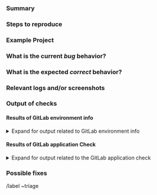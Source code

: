 ### Summary

<!-- Summarize the bug encountered concisely. -->

### Steps to reproduce

<!-- Describe how one can reproduce the issue - this is very important. Please use an ordered list. -->

### Example Project

<!-- If possible, please create an example project here on GitLab.com that exhibits the problematic 
behavior, and link to it here in the bug report. If you are using an older version of GitLab, this 
will also determine whether the bug is fixed in a more recent version. -->

### What is the current *bug* behavior?

<!-- Describe what actually happens. -->

### What is the expected *correct* behavior?

<!-- Describe what you should see instead. -->

### Relevant logs and/or screenshots

<!-- Paste any relevant logs - please use code blocks (```) to format console output, logs, and code
 as it's tough to read otherwise. -->

### Output of checks

<!-- If you are reporting a bug on GitLab.com, uncomment below -->

<!-- This bug happens on GitLab.com -->
<!-- /label ~"reproduced on GitLab.com" -->

#### Results of GitLab environment info

<!--  Input any relevant GitLab environment information if needed. -->

<details>
<summary>Expand for output related to GitLab environment info</summary>

<pre>

(For installations with omnibus-gitlab package run and paste the output of:
`sudo gitlab-rake gitlab:env:info`)

(For installations from source run and paste the output of:
`sudo -u git -H bundle exec rake gitlab:env:info RAILS_ENV=production`)

</pre>
</details>

#### Results of GitLab application Check

<!--  Input any relevant GitLab application check information if needed. -->

<details>
<summary>Expand for output related to the GitLab application check</summary>
<pre>

(For installations with omnibus-gitlab package run and paste the output of:
`sudo gitlab-rake gitlab:check SANITIZE=true`)

(For installations from source run and paste the output of:
`sudo -u git -H bundle exec rake gitlab:check RAILS_ENV=production SANITIZE=true`)

(we will only investigate if the tests are passing)

</pre>
</details>

### Possible fixes

<!-- If you can, link to the line of code that might be responsible for the problem. -->

/label ~triage
